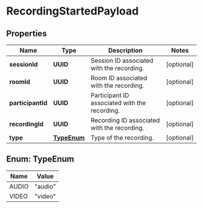 

# RecordingStartedPayload


## Properties

Name | Type | Description | Notes
------------ | ------------- | ------------- | -------------
**sessionId** | **UUID** | Session ID associated with the recording. |  [optional]
**roomId** | **UUID** | Room ID associated with the recording. |  [optional]
**participantId** | **UUID** | Participant ID associated with the recording. |  [optional]
**recordingId** | **UUID** | Recording ID associated with the recording. |  [optional]
**type** | [**TypeEnum**](#TypeEnum) | Type of the recording. |  [optional]



## Enum: TypeEnum

Name | Value
---- | -----
AUDIO | &quot;audio&quot;
VIDEO | &quot;video&quot;



